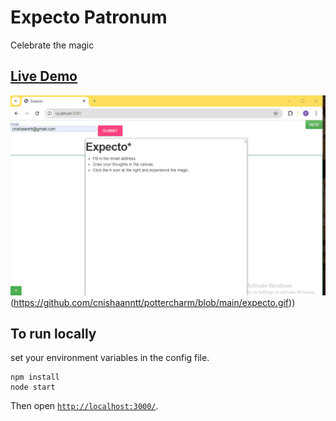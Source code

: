 # Expecto Patronum
Celebrate the magic

## [Live Demo](https://pottercharm.herokuapp.com/)
![Expecto Patronum](https://github.com/cnishaanntt/pottercharm/blob/master/expecto.gif)(https://github.com/cnishaanntt/pottercharm/blob/main/expecto.gif))
## To run locally
set your environment variables in the config file.
```
npm install
node start
```

Then open [`http://localhost:3000/`](http://localhost:3000/).

